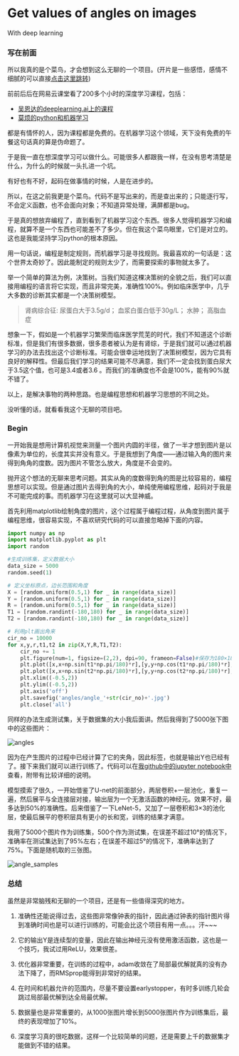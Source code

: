 # Get values of angles on images
With deep learning

### 写在前面

所以我真的是个菜鸟，才会想到这么无聊的一个项目。(开片是一些感悟，感情不细腻的可以直接[点击这里跳转](###begin))

前前后后在网易云课堂看了200多个小时的深度学习课程，包括：
- [吴恩达的deeplearning.ai上的课程](https://study.163.com/provider/2001053000/index.htm)
- [莫烦的python和机器学习](https://study.163.com/provider/1111519/index.htm)

都是有情怀的人，因为课程都是免费的。在机器学习这个领域，天下没有免费的午餐这句话真的算是伪命题了。

于是我一直在想深度学习可以做什么。可能很多人都跟我一样，在没有思考清楚是什么，为什么的时候就一头扎进一个坑。

有好也有不好，起码在做事情的时候，人是在进步的。

所以，在这之前我更是个菜鸟。代码不是写出来的，而是查出来的；只能逐行写，不会定义函数，也不会面向对象；不知道异常处理，满屏都是bug。

于是真的想放弃编程了，直到看到了机器学习这个东西。很多人觉得机器学习和编程，就算不是一个东西也可能差不了多少。但在我这个菜鸟眼里，它们是对立的。这也是我能坚持学习python的根本原因。

用一句话说，编程是制定规则，而机器学习是寻找规则。我最喜欢的一句话是：这个世界太奇妙了。因此能制定的规则太少了，而需要探索的事物就太多了。

举一个简单的算法为例，决策树。当我们知道这棵决策树的全貌之后，我们可以直接用编程的语言将它实现，而且非常完美，准确性100%。例如临床医学中，几乎大多数的诊断其实都是一个决策树模型。
> 肾病综合征:
> 尿蛋白大于3.5g/d；
> 血浆白蛋白低于30g/L；
> 水肿；
> 高脂血症

想象一下，假如是一个机器学习繁荣而临床医学荒芜的时代，我们不知道这个诊断标准，但是我们有很多数据，很多患者被认为是有肾综，于是我们就可以通过机器学习的办法去找出这个诊断标准。可能会很幸运地找到了决策树模型，因为它具有良好的解释性。但最后我们学习的结果可能不尽满意，我们不一定会找到蛋白尿大于3.5这个值，也可是3.4或者3.6 。而我们的准确度也不会是100%，能有90%就不错了。

以上，是解决事物的两种思路。也是编程思想和机器学习思想的不同之处。

没听懂的话，就看看我这个无聊的项目吧。

### Begin

一开始我是想用计算机视觉来测量一个图片内圆的半径，做了一半才想到图片是以像素为单位的，长度其实并没有意义。于是我想到了角度——通过输入角的图片来得到角角的度数。因为图片不管怎么放大，角度是不会变的。

抛开这个想法的无聊来思考问题。其实从角的度数得到角的图是比较容易的，编程思想可以实现。但是通过图片去得到角的大小，单纯使用编程思维，起码对于我是不可能完成的事。而机器学习在这里就可以大显神威。

首先利用matplotlib绘制角度的图片，这个过程属于编程过程，从角度到图片属于编程思维，很容易实现，不喜欢研究代码的可以直接忽略掉下面的内容。

```python
import numpy as np
import matplotlib.pyplot as plt
import random

#生成训练集，定义数据大小
data_size = 5000
random.seed(1)

# 定义坐标原点，边长范围和角度
X = [random.uniform(0.5,1) for _ in range(data_size)]
Y = [random.uniform(0.5,1) for _ in range(data_size)]
R = [random.uniform(0.5,1) for _ in range(data_size)]
T1 = [random.randint(-180,180) for _ in range(data_size)]
T2 = [random.randint(-180,180) for _ in range(data_size)]

# 利用plt画出角来
cir_no = 10000
for x,y,r,t1,t2 in zip(X,Y,R,T1,T2):
    cir_no += 1
    plt.figure(num=1, figsize=(2,2), dpi=90, frameon=False)#保存为180×180的图片
    plt.plot([x,x+np.sin(t1*np.pi/180)*r],[y,y+np.cos(t1*np.pi/180)*r],color='black',linewidth=1)
    plt.plot([x,x+np.sin(t2*np.pi/180)*r],[y,y+np.cos(t2*np.pi/180)*r],color='black',linewidth=1)
    plt.xlim((-0.5,2))
    plt.ylim((-0.5,2))
    plt.axis('off')
    plt.savefig('angles/angle_'+str(cir_no)+'.jpg')
    plt.close('all')
  ```

同样的办法生成测试集，关于数据集的大小我后面讲。然后我得到了5000张下图中的这些图片：

![angles](https://raw.githubusercontent.com/gscfwid/Get-the-value-of-angle-in-images/master/readme_pics/angles.png)

因为在产生图片的过程中已经计算了它的夹角，因此标签，也就是输出Y也已经有了。接下来我们就可以进行训练了。代码可以在[我github中的jupyter notebook中](https://github.com/gscfwid/Get-the-value-of-angle-in-images/blob/master/Angle%20measurement%20with%20deep%20learning.ipynb)查看，附带有比较详细的说明。

模型摸索了很久，一开始借鉴了U-net的前面部分，两层卷积+一层池化，重复一遍，然后展平与全连接层对接，输出层为一个无激活函数的神经元。效果不好，最多达到50%的准确性。后来借鉴了一下LeNet-5，又加了一层卷积和3×3的池化层，使最后展平的卷积层具有更小的长和宽，训练的结果才满意。

我用了5000个图片作为训练集，500个作为测试集，在误差不超过10°的情况下，准确率在测试集达到了95%左右；在误差不超过5°的情况下，准确率达到了75%。下面是随机取的三张图。

![angle_samples](https://raw.githubusercontent.com/gscfwid/Get-the-value-of-angle-in-images/master/readme_pics/angles_pred.png)

### 总结

虽然是非常脑残和无聊的一个项目，还是有一些值得深究的地方。

1. 准确性还能说得过去，这些图非常像钟表的指针，因此通过钟表的指针图片得到准确时间也是可以进行训练的，可能会比这个项目有用一点。。。汗~~~

2. 它的输出Y是连续型的变量，因此在输出神经元没有使用激活函数，这也是一个技巧，我试过用ReLU，效果很差。

3. 优化器非常重要，在训练的过程中，adam收敛在了局部最优解就真的没有办法下降了，而RMSprop能得到非常好的结果。

4. 在时间和机器允许的范围内，尽量不要设置earlystopper，有时多训练几轮会跳过局部最优解到达全局最优解。

5. 数据量也是非常重要的，从1000张图片增长到5000张图片作为训练集后，最终的表现增加了10%。

6. 深度学习真的很吃数据，这样一个比较简单的问题，还是需要上千的数据集才能做到不错的结果。
